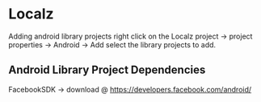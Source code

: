 Localz 
======
Adding android library projects right click on the Localz project -> project properties -> Android -> Add 
select the library projects to add.

Android Library Project Dependencies
------------------------------------
FacebookSDK -> download @ https://developers.facebook.com/android/

